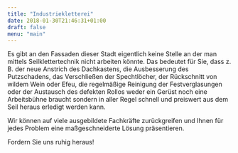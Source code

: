 ```yaml
---
title: "Industriekletterei"
date: 2018-01-30T21:46:31+01:00
draft: false
menu: "main"
---
```


Es gibt an den Fassaden dieser Stadt eigentlich keine Stelle an der man mittels Seilklettertechnik nicht arbeiten könnte. Das bedeutet für Sie, dass z. B. der neue Anstrich des Dachkastens, die Ausbesserung des Putzschadens, das Verschließen der Spechtlöcher, der Rückschnitt von wildem Wein oder Efeu, die regelmäßige Reinigung der Festverglasungen oder der Austausch des defekten Rollos weder ein Gerüst noch eine Arbeitsbühne braucht sondern in aller Regel schnell und preiswert aus dem Seil heraus erledigt werden kann.

Wir können auf viele ausgebildete Fachkräfte zurückgreifen und Ihnen für jedes Problem eine maßgeschneiderte Lösung präsentieren.

Fordern Sie uns ruhig heraus!
